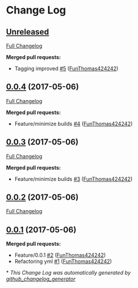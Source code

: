# Change Log

## [Unreleased](https://github.com/FunThomas424242/jenkins-pipeline.docker/tree/HEAD)

[Full Changelog](https://github.com/FunThomas424242/jenkins-pipeline.docker/compare/0.0.4...HEAD)

**Merged pull requests:**

- Tagging improved [\#5](https://github.com/FunThomas424242/jenkins-pipeline.docker/pull/5) ([FunThomas424242](https://github.com/FunThomas424242))

## [0.0.4](https://github.com/FunThomas424242/jenkins-pipeline.docker/tree/0.0.4) (2017-05-06)
[Full Changelog](https://github.com/FunThomas424242/jenkins-pipeline.docker/compare/0.0.3...0.0.4)

**Merged pull requests:**

- Feature/minimize builds [\#4](https://github.com/FunThomas424242/jenkins-pipeline.docker/pull/4) ([FunThomas424242](https://github.com/FunThomas424242))

## [0.0.3](https://github.com/FunThomas424242/jenkins-pipeline.docker/tree/0.0.3) (2017-05-06)
[Full Changelog](https://github.com/FunThomas424242/jenkins-pipeline.docker/compare/0.0.2...0.0.3)

**Merged pull requests:**

- Feature/minimize builds [\#3](https://github.com/FunThomas424242/jenkins-pipeline.docker/pull/3) ([FunThomas424242](https://github.com/FunThomas424242))

## [0.0.2](https://github.com/FunThomas424242/jenkins-pipeline.docker/tree/0.0.2) (2017-05-06)
[Full Changelog](https://github.com/FunThomas424242/jenkins-pipeline.docker/compare/0.0.1...0.0.2)

## [0.0.1](https://github.com/FunThomas424242/jenkins-pipeline.docker/tree/0.0.1) (2017-05-06)
**Merged pull requests:**

- Feature/0.0.1 [\#2](https://github.com/FunThomas424242/jenkins-pipeline.docker/pull/2) ([FunThomas424242](https://github.com/FunThomas424242))
- Refactoring yml [\#1](https://github.com/FunThomas424242/jenkins-pipeline.docker/pull/1) ([FunThomas424242](https://github.com/FunThomas424242))



\* *This Change Log was automatically generated by [github_changelog_generator](https://github.com/skywinder/Github-Changelog-Generator)*